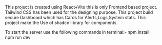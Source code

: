 This project is created using React+Vite this is only Frontend based project.
Tailwind CSS has been used for the designing purpose.
This project build secure Dashboard which has Cards for Alerts,Logs,System stats.
This project make the Use of shadcn library for components.

To start the server use the following commands in terminal:-
npm install
npm run dev

